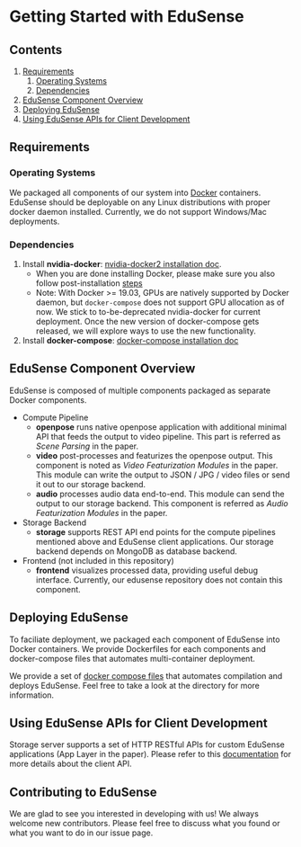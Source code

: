 Getting Started with EduSense
=============================

## Contents

1. [Requirements](#requirements)
    1. [Operating Systems](#operating-systems)
    2. [Dependencies](#dependencies)
3. [EduSense Component Overview](#edusense-component-overview)
4. [Deploying EduSense](#deploying-edusense)
5. [Using EduSense APIs for Client Development](#using-edusense-apis-for-client-development)

## Requirements

### Operating Systems

We packaged all components of our system into [Docker](https://www.docker.com)
containers. EduSense should be deployable on any Linux distributions with
proper docker daemon installed. Currently, we do not support Windows/Mac
deployments.

### Dependencies

1. Install **nvidia-docker**: [nvidia-docker2 installation doc](https://github.com/NVIDIA/nvidia-docker/wiki/Installation-(version-2.0)).
    * When you are done installing Docker, please make sure you also follow post-installation [steps](https://docs.docker.com/install/linux/linux-postinstall)
    * Note: With Docker >= 19.03, GPUs are natively supported by Docker daemon,
      but `docker-compose` does not support GPU allocation as of now. We stick
      to to-be-deprecated nvidia-docker for current deployment. Once the new
      version of docker-compose gets released, we will explore ways to use the
      new functionality.
2. Install **docker-compose**: [docker-compose installation doc](https://docs.docker.com/compose/install/)

## EduSense Component Overview

EduSense is composed of multiple components packaged as separate Docker
components.

* Compute Pipeline
  * **openpose** runs native openpose application with additional minimal API
    that feeds the output to video pipeline. This part is referred as *Scene
    Parsing* in the paper.
  * **video** post-processes and featurizes the openpose output. This component
    is noted as *Video Featurization Modules* in the paper. This module can
    write the output to JSON / JPG / video files or send it out to our storage
    backend.
  * **audio** processes audio data end-to-end. This module can send the output
    to our storage backend. This component is referred as *Audio Featurization
    Modules* in the paper.
* Storage Backend
  * **storage** supports REST API end points for the compute pipelines
    mentioned above and EduSense client applications. Our storage backend
    depends on MongoDB as database backend.
* Frontend (not included in this repository)
  * **frontend** visualizes processed data, providing useful debug interface.
    Currently, our edusense repository does not contain this component.
    
## Deploying EduSense

To faciliate deployment, we packaged each component of EduSense into Docker
containers. We provide Dockerfiles for each components and docker-compose files
that automates multi-container deployment. 

We provide a set of [docker compose files](/compose/) that automates compilation
and deploys EduSense. Feel free to take a look at the directory for more information.

## Using EduSense APIs for Client Development

Storage server supports a set of HTTP RESTful APIs for custom EduSense applications
(App Layer in the paper). Please refer to this [documentation](/doc/developer_guide.md)
for more details about the client API.

## Contributing to EduSense

We are glad to see you interested in developing with us! We always welcome
new contributors. Please feel free to discuss what you found or what you want
to do in our issue page.
